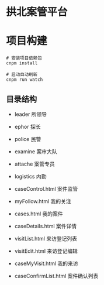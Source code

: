 # 拱北案管平台

# 项目构建
```
# 安装项目依赖包
cnpm install

# 启动自动刷新
cnpm run watch
```

## 目录结构
+ leader 所领导
+ ephor 探长
+ police 民警
+ examine 案审大队
+ attache 案管专员
+ logistics 内勤

+ caseControl.html 案件监管
+ myFollow.html 我的关注
+ cases.html 我的案件
+ caseDetails.html 案件详情
+ visitList.html 来访登记列表
+ visitEdit.html 来访登记编辑
+ caseMyVisit.html 我的来访
+ caseConfirmList.html 案件确认列表